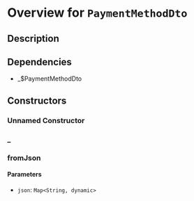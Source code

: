 # Overview for `PaymentMethodDto`

## Description



## Dependencies

- _$PaymentMethodDto

## Constructors

### Unnamed Constructor


### _


### fromJson


#### Parameters

- `json`: `Map<String, dynamic>`
